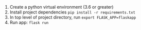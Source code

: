 
1. Create a python virtual environment (3.6 or greater)
2. Install project dependencies `pip install -r requirements.txt`
3. In top level of project directory, run `export FLASK_APP=flaskapp`
4. Run app: `flask run`
